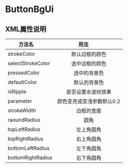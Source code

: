 # ButtonBgUi

## XML属性说明

|方法名        |用法         |
|-------------|:-------------:|
| strokeColor   | 默认边框的颜色 |
| selectStrokeColor      | 选中边框的颜色      |
| pressedColor | 选中的背景色      |
| defaultColor | 默认的背景色      |
| isRipple | 是否设置水波纹效果      |
| parameter | 颜色变亮或变浅参数默认0.2      |
| strokeWidth | 边框的宽度      |
| raoundRadius | 圆角      |
| topLeftRadius | 左上角圆角      |
| topRightRadius | 右上角圆角      |
| bottomLeftRadius | 左下角圆角      |
| bottomRightRadius | 右下角圆角      |
